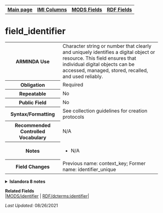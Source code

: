 <!DOCTYPE html>
<html>

<body>
<table style="width:100%">
  <tr>
    <th><a href="index.md">Main page</a></th>
	<th><a href="IMI.md">IMI Columns</a></th>
    <th><a href="MODS.md">MODS Fields</a></th>
    <th><a href="RDF.md">RDF Fields</a></th>
  </tr>
</table>

<h1>field_identifier</h1>
<table>
<tr>
	<th>ARMINDA Use</th>
	<td>Character string or number that clearly and uniquely identifies a digital object or resource. This field ensures that individual digital objects can be accessed, managed, stored, recalled, and used reliably. </td>
</tr>
<tr>
	<th>Obligation</th>
	<td>Required</td>
</tr>
<tr>
	<th>Repeatable</th>
	<td>No</td>
</tr>
<tr>
	<th>Public Field</th>
	<td>No</td>
</tr>
<tr>
	<th>Syntax/Formatting</th>
	<td>See collection guidelines for creation protocols</td>
</tr>
<tr>
	<th>Recommended Controlled Vocabulary</th>
	<td>N/A</td>
</tr>
<tr>
	<th>Notes</th>
	<td>
		<ul>
			<li>N/A</li>
		</ul>
	</td>
</tr>
<tr>
	<th>Field Changes</th>
	<td>Previous name: context_key; Former name: identifier_unique</td>
</tr>
</table>
<details>
		<summary><b>Islandora 8 notes</b></summary>
			<table>
				<tr>
					<th><i>Note</i>
					<th><i>Type of field</i>
					<th><i>Max Length/Repeatability</i>
					<th><i>Type of Item Reference/Vocabulary</i>
				</tr>
				<tr>
					<td>Default field</td>
					<td>text (plain)</td>
					<td>255 characters, Unlimited</td>
					<td>N/A</td>
				</tr>
			</table>
</details>
<dl>
	<dt><b>Related Fields</b></dt>
		|<a href="MODS.identifier.md">MODS/identifier</a> | <a href="rdf.dcterms.identifier.md">RDF/dcterms:identifier</a>|
</dl>
<p><i>Last Updated: </i>08/26/2021</p>
</body>
</html>